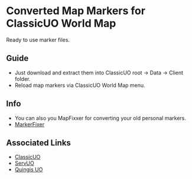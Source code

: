 # Converted Map Markers for ClassicUO World Map

 Ready to use marker files.

## Guide

- Just download and extract them into ClassicUO root -> Data -> Client folder.
- Reload map markers via ClassicUO World Map menu.

## Info

- You can also you MapFixxer for converting your old personal markers.
- [MarkerFixer](https://github.com/odhinn/cuo-marker-fixer)

## 	Associated Links

- [ClassicUO](https://www.classicuo.eu)  
- [ServUO](https://www.servuo.com)  
- [Quingis UO](https://www.quingis.com)  
